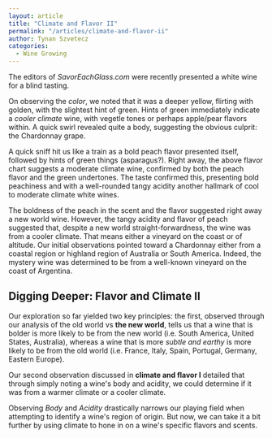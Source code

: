```yaml
---
layout: article
title: "Climate and Flavor II"
permalink: "/articles/climate-and-flavor-ii"
author: Tynan Szvetecz
categories:
  - Wine Growing
---
```


The editors of _SavorEachGlass.com_ were recently presented a white wine for a blind tasting.

On observing the _color_, we noted that it was a deeper yellow, flirting with golden, with the slightest hint of green. Hints of green immediately indicate a _cooler climate_ wine, with vegetle tones or perhaps apple/pear flavors within. A quick swirl revealed quite a body, suggesting the obvious culprit: the Chardonnay grape.

A quick sniff hit us like a train as a bold peach flavor presented itself, followed by hints of green things (asparagus?). Right away, the above flavor chart suggests a moderate climate wine, confirmed by both the peach flavor and the green undertones. The taste confirmed this, presenting bold peachiness and with a well-rounded tangy acidity another hallmark of cool to moderate climate white wines.

The boldness of the peach in the scent and the flavor suggested right away a new world wine. However, the tangy acidity and flavor of peach suggested that, despite a new world straight-forwardness, the wine was from a cooler climate. That means either a vineyard on the coast or of altitude. Our initial observations pointed toward a Chardonnay either from a coastal region or highland region of Australia or South America. Indeed, the mystery wine was determined to be from a well-known vineyard on the coast of Argentina.

## Digging Deeper: Flavor and Climate II

Our exploration so far yielded two key principles: the first, observed through our analysis of the old world vs **the new world**, tells us that a wine that is bolder is more likely to be from the new world (i.e. South America, United States, Australia), whereas a wine that is more _subtle and earthy_ is more likely to be from the old world (i.e. France, Italy, Spain, Portugal, Germany, Eastern Europe).

Our second observation discussed in **climate and flavor I** detailed that through simply noting a wine\'s body and acidity, we could determine if it was from a warmer climate or a cooler climate.

Observing _Body_ and _Acidity_ drastically narrows our playing field when attempting to identify a wine's region of origin. But now, we can take it a bit further by using climate to hone in on a wine's specific flavors and scents.
